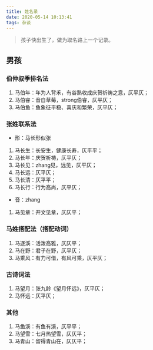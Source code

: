 ```yaml
---
title: 姓名录
date: 2020-05-14 10:13:41
tags: 杂谈
---
```


> 孩子快出生了，做为取名路上一个记录。

## 男孩

### 伯仲叔季排名法
1. 马伯年：年为人背禾，有谷熟收成庆贺祈祷之意，仄平仄；
2. 马伯睿：音自草莓，strong伯睿，仄平仄；
3. 马伯鱼：鱼象征平稳、喜庆和繁荣，仄平仄；

### 张姓联系法
- 形：马长形似张  
1. 马长生：长安生，健康长寿，仄平平；
2. 马长年：庆贺祈祷，仄平仄；
3. 马长见：zhang见，远见，仄平仄；
4. 马长远：仄平仄；
5. 马长清：仄平平；
6. 马长行：行为高尚，仄平仄；  

- 音：zhang
1. 马见章：开文见章，仄仄平；

### 马姓搭配法（搭配动词）
1. 马逐溪：活泼高雅，仄仄平；
2. 马在野：君子在野，仄平仄；
4. 马乘风：有力可借，有风可乘，仄平仄；

### 古诗词法
1. 马望月：张九龄《望月怀远》，仄平仄；
2. 马怀远：仄平仄；

### 其他
1. 马鱼溪：有鱼有溪，仄平平；
2. 马望雪：七月热望雪，仄仄平；
3. 马青山：留得青山在，仄仄平；
